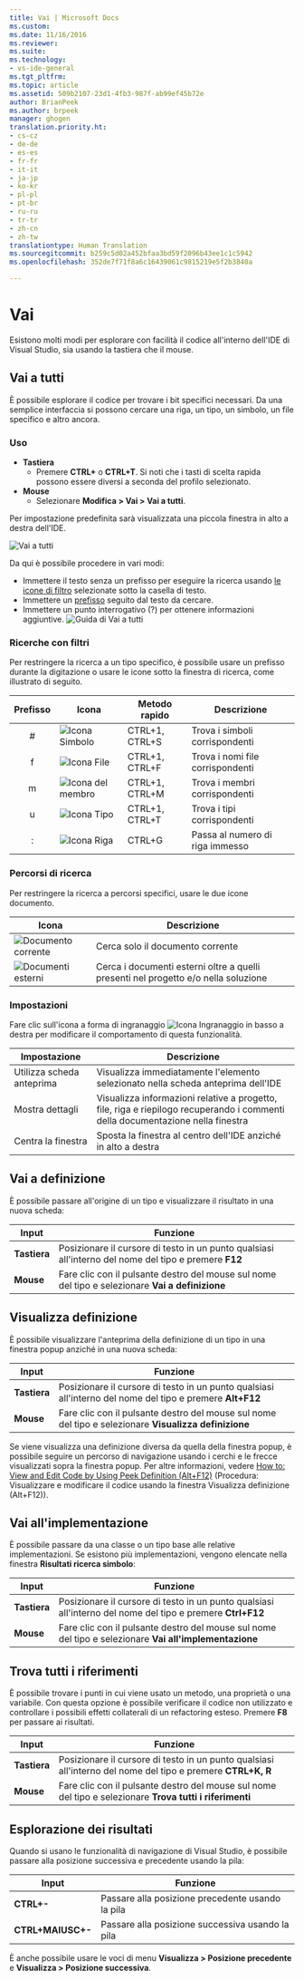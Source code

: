 ```yaml
---
title: Vai | Microsoft Docs
ms.custom: 
ms.date: 11/16/2016
ms.reviewer: 
ms.suite: 
ms.technology:
- vs-ide-general
ms.tgt_pltfrm: 
ms.topic: article
ms.assetid: 509b2107-23d1-4fb3-987f-ab99ef45b72e
author: BrianPeek
ms.author: brpeek
manager: ghogen
translation.priority.ht:
- cs-cz
- de-de
- es-es
- fr-fr
- it-it
- ja-jp
- ko-kr
- pl-pl
- pt-br
- ru-ru
- tr-tr
- zh-cn
- zh-tw
translationtype: Human Translation
ms.sourcegitcommit: b259c5d02a452bfaa3bd59f2096b43ee1c1c5942
ms.openlocfilehash: 352de7f71f8a6c16439061c9815219e5f2b3840a

---
```


# <a name="go-to"></a>Vai
Esistono molti modi per esplorare con facilità il codice all'interno dell'IDE di Visual Studio, sia usando la tastiera che il mouse.

## <a name="go-to-all"></a>Vai a tutti
È possibile esplorare il codice per trovare i bit specifici necessari.  Da una semplice interfaccia si possono cercare una riga, un tipo, un simbolo, un file specifico e altro ancora.

### <a name="how-to-use"></a>Uso
* **Tastiera**
  * Premere **CTRL+** o **CTRL+T**.  Si noti che i tasti di scelta rapida possono essere diversi a seconda del profilo selezionato.
* **Mouse**
  * Selezionare **Modifica > Vai > Vai a tutti**.

Per impostazione predefinita sarà visualizzata una piccola finestra in alto a destra dell'IDE.

![Vai a tutti](media/gotoall.png)

Da qui è possibile procedere in vari modi:
* Immettere il testo senza un prefisso per eseguire la ricerca usando [le icone di filtro](#filtered-searches) selezionate sotto la casella di testo.
* Immettere un [prefisso](#filtered-searches) seguito dal testo da cercare.
* Immettere un punto interrogativo (?) per ottenere informazioni aggiuntive.
  ![Guida di Vai a tutti](media/gotoall_help.png)

### <a name="filtered-searches"></a>Ricerche con filtri
Per restringere la ricerca a un tipo specifico, è possibile usare un prefisso durante la digitazione o usare le icone sotto la finestra di ricerca, come illustrato di seguito.

Prefisso | Icona | Metodo rapido | Descrizione
:----: | ---- | -------- | ---
#      | ![Icona Simbolo](media/gotoall_symbolicon.png) | CTRL+1, CTRL+S | Trova i simboli corrispondenti
f      | ![Icona File](media/gotoall_fileicon.png)     | CTRL+1, CTRL+F | Trova i nomi file corrispondenti
m      | ![Icona del membro](media/gotoall_membericon.png) | CTRL+1, CTRL+M | Trova i membri corrispondenti
u      | ![Icona Tipo](media/gotoall_typeicon.png)     | CTRL+1, CTRL+T | Trova i tipi corrispondenti
:      | ![Icona Riga](media/gotoall_lineicon.png)     | CTRL+G         | Passa al numero di riga immesso

### <a name="search-locations"></a>Percorsi di ricerca
Per restringere la ricerca a percorsi specifici, usare le due icone documento.

Icona | Descrizione
---- | ---
![Documento corrente](media/gotoall_currentdocument.png) | Cerca solo il documento corrente
![Documenti esterni](media/gotoall_external.png) | Cerca i documenti esterni oltre a quelli presenti nel progetto e/o nella soluzione

### <a name="settings"></a>Impostazioni
Fare clic sull'icona a forma di ingranaggio ![Icona Ingranaggio](media/gotoall_gear.png) in basso a destra per modificare il comportamento di questa funzionalità.

Impostazione | Descrizione
------- | ---
Utilizza scheda anteprima | Visualizza immediatamente l'elemento selezionato nella scheda anteprima dell'IDE
Mostra dettagli    | Visualizza informazioni relative a progetto, file, riga e riepilogo recuperando i commenti della documentazione nella finestra
Centra la finestra   | Sposta la finestra al centro dell'IDE anziché in alto a destra

## <a name="go-to-definition"></a>Vai a definizione
È possibile passare all'origine di un tipo e visualizzare il risultato in una nuova scheda:

Input        | Funzione 
------------ | ---
**Tastiera** | Posizionare il cursore di testo in un punto qualsiasi all'interno del nome del tipo e premere **F12**
**Mouse**    | Fare clic con il pulsante destro del mouse sul nome del tipo e selezionare **Vai a definizione**

## <a name="peek-definition"></a>Visualizza definizione
È possibile visualizzare l'anteprima della definizione di un tipo in una finestra popup anziché in una nuova scheda:

Input        | Funzione 
------------ | ---
**Tastiera** | Posizionare il cursore di testo in un punto qualsiasi all'interno del nome del tipo e premere **Alt+F12**
**Mouse**    | Fare clic con il pulsante destro del mouse sul nome del tipo e selezionare **Visualizza definizione**

Se viene visualizza una definizione diversa da quella della finestra popup, è possibile seguire un percorso di navigazione usando i cerchi e le frecce visualizzati sopra la finestra popup.  Per altre informazioni, vedere [How to: View and Edit Code by Using Peek Definition (Alt+F12)](how-to-view-and-edit-code-by-using-peek-definition-alt-plus-f12.md) (Procedura: Visualizzare e modificare il codice usando la finestra Visualizza definizione (Alt+F12)).

## <a name="go-to-implementation"></a>Vai all'implementazione
È possibile passare da una classe o un tipo base alle relative implementazioni.  Se esistono più implementazioni, vengono elencate nella finestra **Risultati ricerca simbolo**:

Input        | Funzione 
------------ | ---
**Tastiera** | Posizionare il cursore di testo in un punto qualsiasi all'interno del nome del tipo e premere **Ctrl+F12**
**Mouse**    | Fare clic con il pulsante destro del mouse sul nome del tipo e selezionare **Vai all'implementazione**

## <a name="find-all-references"></a>Trova tutti i riferimenti
È possibile trovare i punti in cui viene usato un metodo, una proprietà o una variabile.  Con questa opzione è possibile verificare il codice non utilizzato e controllare i possibili effetti collaterali di un refactoring esteso.  Premere **F8** per passare ai risultati.

Input        | Funzione 
------------ | ---
**Tastiera** | Posizionare il cursore di testo in un punto qualsiasi all'interno del nome del tipo e premere **CTRL+K, R**
**Mouse**    | Fare clic con il pulsante destro del mouse sul nome del tipo e selezionare **Trova tutti i riferimenti**

## <a name="navigating-results"></a>Esplorazione dei risultati
Quando si usano le funzionalità di navigazione di Visual Studio, è possibile passare alla posizione successiva e precedente usando la pila:

Input        | Funzione 
------------ | ---
**CTRL+-**          | Passare alla posizione precedente usando la pila
**CTRL+MAIUSC+-**    | Passare alla posizione successiva usando la pila

È anche possibile usare le voci di menu **Visualizza > Posizione precedente** e **Visualizza > Posizione successiva**.


<!--HONumber=Feb17_HO4-->


